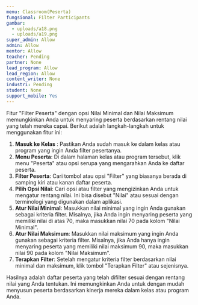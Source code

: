 ```yaml
---
menu: Classroom(Peserta)
fungsional: Filter Participants
gambar:
  - uploads/a18.png
  - uploads/a19.png
super_admin: Allow
admin: Allow
mentor: Allow
teacher: Pending
partner: None
lead_program: Allow
lead_region: Allow
content_writer: None
industri: Pending
student: None
support_mobile: Yes
---
```

Fitur "Filter Peserta" dengan opsi Nilai Minimal dan Nilai Maksimum memungkinkan Anda untuk menyaring peserta berdasarkan rentang nilai yang telah mereka capai. Berikut adalah langkah-langkah untuk menggunakan fitur ini:

1. **Masuk ke Kelas** : Pastikan Anda sudah masuk ke dalam kelas atau program yang ingin Anda filter pesertanya.
2. **Menu Peserta**: Di dalam halaman kelas atau program tersebut, klik menu "Peserta" atau opsi serupa yang mengarahkan Anda ke daftar peserta.
3. **Filter Peserta**: Cari tombol atau opsi "Filter" yang biasanya berada di samping kiri atau kanan daftar peserta.
4. **Pilih Opsi Nilai**: Cari opsi atau filter yang mengizinkan Anda untuk mengatur rentang nilai. Ini bisa disebut "Nilai" atau sesuai dengan terminologi yang digunakan dalam aplikasi.
5. **Atur Nilai Minimal**: Masukkan nilai minimal yang ingin Anda gunakan sebagai kriteria filter. Misalnya, jika Anda ingin menyaring peserta yang memiliki nilai di atas 70, maka masukkan nilai 70 pada kolom "Nilai Minimal".
6. **Atur Nilai Maksimum**: Masukkan nilai maksimum yang ingin Anda gunakan sebagai kriteria filter. Misalnya, jika Anda hanya ingin menyaring peserta yang memiliki nilai maksimum 90, maka masukkan nilai 90 pada kolom "Nilai Maksimum".
7. **Terapkan Filter**: Setelah mengatur kriteria filter berdasarkan nilai minimal dan maksimum, klik tombol "Terapkan Filter" atau sejenisnya.

Hasilnya adalah daftar peserta yang telah difilter sesuai dengan rentang nilai yang Anda tentukan. Ini memungkinkan Anda untuk dengan mudah menyusun peserta berdasarkan kinerja mereka dalam kelas atau program Anda.